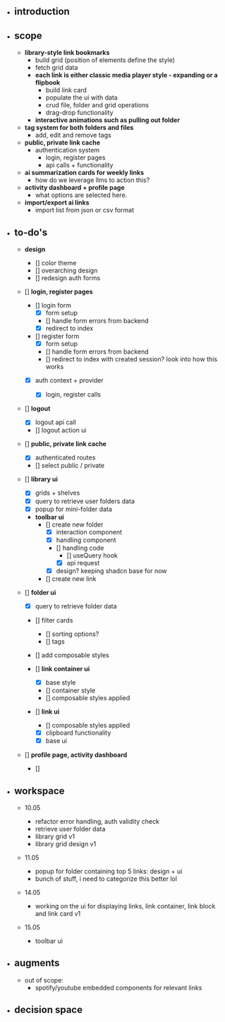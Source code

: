 - ## introduction

- ## scope

  - **library-style link bookmarks**
    - build grid (position of elements define the style)
    - fetch grid data
    - **each link is either classic media player style - expanding or a flipbook**
      - build link card
      - populate the ui with data
      - crud file, folder and grid operations
      - drag-drop functionality
    - **interactive animations such as pulling out folder**
  - **tag system for both folders and files**
    - add, edit and remove tags
  - **public, private link cache**
    - authentication system
      - login, register pages
      - api calls + functionality
  - **ai summarization cards for weekly links**
    - how do we leverage llms to action this?
  - **activity dashboard + profile page**
    - what options are selected here.
  - **import/export ai links**
    - import list from json or csv format

- ## to-do's

  - **design**

    - [] color theme
    - [] overarching design
    - [] redesign auth forms

  - [] **login, register pages**

    - [] login form
      - [x] form setup
      - [] handle form errors from backend
      - [x] redirect to index
    - [] register form
      - [x] form setup
      - [] handle form errors from backend
      - [] redirect to index with created session? look into how this works
    - [x] auth context + provider

      - [x] login, register calls

  - [] **logout**

    - [x] logout api call
    - [] logout action ui

  - [] **public, private link cache**

    - [x] authenticated routes
    - [] select public / private

  - [] **library ui**

    - [x] grids + shelves
    - [x] query to retrieve user folders data
    - [x] popup for mini-folder data

    - **toolbar ui**
      - [] create new folder
        - [x] interaction component
        - [x] handling component
        - [] handling code
          - [] useQuery hook
          - [x] api request
        - [x] design? keeping shadcn base for now
      - [] create new link

  - [] **folder ui**

    - [x] query to retrieve folder data
    - [] filter cards
      - [] sorting options?
      - [] tags
    - [] add composable styles

    - [] **link container ui**

      - [x] base style
      - [] container style
      - [] composable styles applied

    - [] **link ui**
      - [] composable styles applied
      - [x] clipboard functionality
      - [x] base ui

  - [] **profile page, activity dashboard**
    - []

- ## workspace

  - 10.05

    - refactor error handling, auth validity check
    - retrieve user folder data
    - library grid v1
    - library grid design v1

  - 11.05

    - popup for folder containing top 5 links: design + ui
    - bunch of stuff, i need to categorize this better lol

  - 14.05

    - working on the ui for displaying links, link container, link block and link card v1

  - 15.05
    - toolbar ui

- ## augments

  - out of scope:
    - spotify/youtube embedded components for relevant links

- ## decision space
